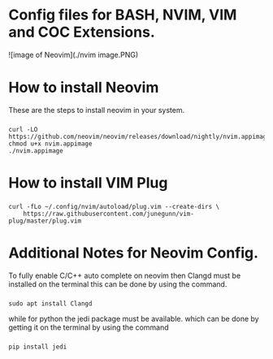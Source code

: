 # Config files for BASH, NVIM, VIM and COC Extensions.
![image of Neovim](./nvim image.PNG)
# How to install Neovim
These are the steps to install neovim in your system.
###
    curl -LO https://github.com/neovim/neovim/releases/download/nightly/nvim.appimage
    chmod u+x nvim.appimage
    ./nvim.appimage

# How to install VIM Plug
###
    curl -fLo ~/.config/nvim/autoload/plug.vim --create-dirs \
        https://raw.githubusercontent.com/junegunn/vim-plug/master/plug.vim

# Additional Notes for Neovim Config.
To fully enable C/C++ auto complete on neovim then Clangd must be installed on the terminal
this can be done by using the command.
###
    sudo apt install Clangd

while for python the jedi package must be available. which can be done by getting it on the terminal
by using the command

###
    pip install jedi
